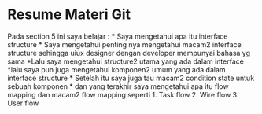 <h1>Resume Materi Git</h1>
Pada section 5 ini saya belajar :
* Saya mengetahui apa itu interface structure 
* Saya mengetahui penting nya mengetahui macam2 interface structure sehingga uiux designer dengan developer mempunyai bahasa yg sama 
*Lalu saya mengetahui structure2 utama yang ada dalam interface 
*lalu saya pun juga mengetahui komponen2 umum yang ada dalam interface structure 
* Setelah itu saya juga tau macam2 condition state untuk sebuah komponen 
* dan yang terakhir saya mengetahui apa itu flow mapping dan macam2 flow mapping seperti 
1. Task flow 
2. Wire flow 
3. User flow